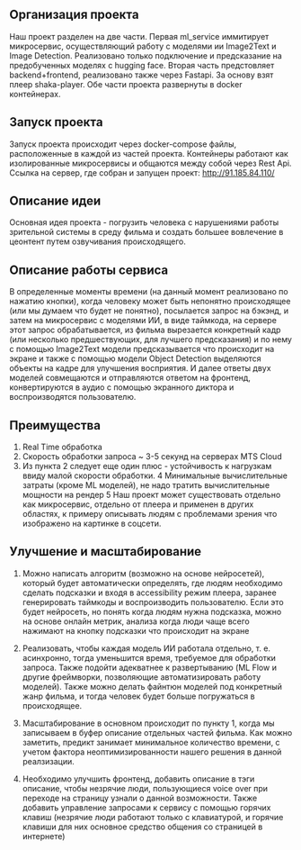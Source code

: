 Организация проекта
------------
Наш проект разделен на две части. 
Первая ml_service иммитирует микросервис, осуществляющий работу с моделями ии Image2Text и Image Detection. Реализовано только подключение и предсказание на предобученных моделях с hugging face. 
Вторая часть предстовляет backend+frontend, реализовано также через Fastapi. За основу взят плеер shaka-player.
Обе части проекта развернуты в docker контейнерах. 

Запуск проекта
------------
Запуск проекта происходит через docker-compose файлы, расположенные в каждой из частей проекта. Контейнеры работают как изолированные микросервисы и  общаются между собой через Rest Api. 
Ссылка на сервер, где собран и запущен проект:
http://91.185.84.110/

Описание идеи
------------
Основная идея проекта - погрузить человека с нарушениями работы зрительной системы в среду фильма и создать большее вовлечение в цеонтент путем озвучивания происходящего.

Описание работы сервиса
------------
В определенные моменты времени (на данный момент реализовано по нажатию кнопки), когда человеку может быть непонятно происходящее (или мы думаем что будет не понятно), посылается запрос на бэкэнд, и затем на микросервис с моделями ИИ, в виде таймкода, на сервере этот запрос обрабатывается, из фильма вырезается конкретный кадр (или несколько предшествующих, для лучшего предсказания) и по нему с помощью Image2Text модели предсказывается что происходит на экране и также с помощью модели Object Detection выделяются объекты на кадре для улучшения восприятия. И далее ответы двух моделей совмещаются и отправляются ответом на фронтенд, конвертируются в аудио с помощью экранного диктора и воспроизводятся пользователю. 

Преимущества
------------
1. Real Time обработка
2. Скорость обработки запроса ~ 3-5 секунд на серверах MTS Cloud
3. Из пункта 2 следует еще один плюс - устойчивость к нагрузкам ввиду малой скорости обработки. 
4 Минимальные вычислительные затраты (кроме ML моделей), не надо тратить вычислительные мощности на рендер
5 Наш проект может существовать отдельно как микросервис, отдельно от плеера и применен в других областях, к примеру описывать людям с проблемами зрения что изображено на картинке в соцсети. 

Улучшение и масштабирование
------------
1. Можно написать алгоритм (возможно на основе нейросетей), который будет автоматически определять, где людям необходимо сделать подсказки и входя в accessibility режим плеера, заранее генерировать таймкоды и воспроизводить пользователю. Если это будет нейросеть, но понять когда людям нужна подсказка, можно на основе онлайн метрик, анализа когда люди чаще всего нажимают на кнопку подсказки что происходит на экране

2. Реализовать, чтобы каждая модель ИИ работала отдельно, т. е. асинхронно, тогда уменьшится время, требуемое для обработки запроса. Также подойти адекватнее к развертыванию (ML Flow и другие фреймворки, позволяющие автоматизировать работу моделей). Также можно делать файнтюн моделей под конкретный жанр фильма, и тогда человек будет больше погружаться в происходящее. 

3. Масштабирование в основном происходит по пункту 1, когда мы записываем в буфер описание отдельных частей фильма. Как можно заметить, предикт занимает минимальное количество времени, с учетом фактора неоптимизированности нашего решения в данной реалзизации. 

4. Необходимо улучшить фронтенд, добавить описание в тэги описание, чтобы незрячие люди, пользующиеся voice over при переходе на страницу узнали о данной возможности. Также добавить управление запросами к сервису с помощью горячих клавиш (незрячие люди работают только с клавиатурой, и горячие клавиши для них основное средство общения со страницей в интернете)
